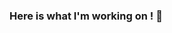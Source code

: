 ### Here is what I'm working on ! 👋

<!--
**nooshines/nooshines** is a ✨ _special_ ✨ repository because its `README.md` (this file) appears on your GitHub profile.

Here are some ideas to get you started:

- 🔭 I’m currently working on a MERN Project .
- 🌱 I’m currently learning Docker .
- 💬 Ask me about anything 
- 📫 How to reach me: nooshin.esmaeilzadeh@yahoo.com
- 😄 Pronouns: She/Her
- ⚡ Fun fact: ...
-->
